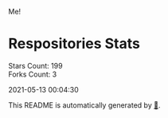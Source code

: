 Me!

# Respositories Stats
Stars Count: 199  
Forks Count: 3

2021-05-13 00:04:30  

This README is automatically generated by [🐰](https://github.com/rnitta/rnitta).
